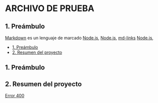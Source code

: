 # ARCHIVO DE PRUEBA
## 1. Preámbulo
[Markdown](https://es.wikipedia.org/wiki/Markdown) es un lenguaje de marcado
[Node.js](www.mtv.de/), 
[Node.js](www.apple.com),
[md-links](https://user-images.githubusercontent.com/110297/42118443-b7a5f1f0-7bc8-11e8-96ad-9cc5593715a6.jpg)
[Node.js](https://es.wiki000000pedia.org/wiki/Markdown),

  - [1. Preámbulo](#1-preámbulo-1)
  - [2. Resumen del proyecto](#2-resumen-del-proyecto)

## 1. Preámbulo

## 2. Resumen del proyecto


[Error 400](https://twitter.com/share?lang=en&text=Example%20of%20malformed%20characters%20in%20URL)


